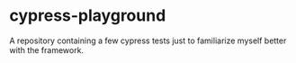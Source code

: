 # cypress-playground
A repository containing a few cypress tests just to familiarize myself better with the framework.

